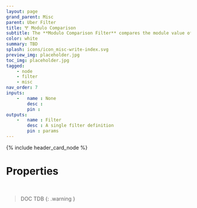 ```yaml
---
layout: page
grand_parent: Misc
parent: Uber Filter
title: 🝖 Modulo Comparison
subtitle: The **Modulo Comparison Filter** compares the module value of two attributes against a third operand
color: white
summary: TBD
splash: icons/icon_misc-write-index.svg
preview_img: placeholder.jpg
toc_img: placeholder.jpg
tagged: 
    - node
    - filter
    - misc
nav_order: 7
inputs:
    -   name : None
        desc : 
        pin : 
outputs:
    -   name : Filter
        desc : A single filter definition
        pin : params
---
```


{% include header_card_node %}

# Properties
<br>

> DOC TDB
{: .warning }